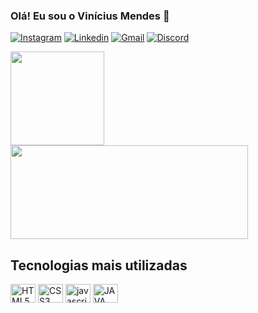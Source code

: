 ### Olá! Eu sou o Vinícius Mendes 👋 
[![Instagram](https://img.shields.io/badge/Instagram-E4405F?style=for-the-badge&logo=instagram&logoColor=white)](https://www.instagram.com/vin_mb/)
[![Linkedin](https://img.shields.io/badge/LinkedIn-0077B5?style=for-the-badge&logo=linkedin&logoColor=white)](https://www.linkedin.com/in/vin%C3%ADcius-belo-8b33a8265/)
[![Gmail](https://img.shields.io/badge/Gmail-D14836?style=for-the-badge&logo=gmail&logoColor=white)](mailto:viniciusmendesbelo1@gmail.com)
[![Discord](	https://img.shields.io/badge/Discord-7289DA?style=for-the-badge&logo=discord&logoColor=white)](https://discord.gg/kCmpNkg5)

<div>
<img  height="150em" src="https://github-readme-stats.vercel.app/api?username=viniciusbelo&show_icons=true&theme=tokyonight"/>
<img  height="150em" width="380" src="https://github-readme-stats-eight-theta.vercel.app/api/top-langs/?username=viniciusbelo&layout=compact&langs_count=8&theme=tokyonight"/> 
<div>
  
## Tecnologias mais utilizadas

<div style="display: inline_block">
    <img align="center"  alt="HTML5" src="https://cdn.jsdelivr.net/gh/devicons/devicon/icons/html5/html5-original.svg" height="30" width="40"/>
    <img align="center"  alt="CSS3" src="https://cdn.jsdelivr.net/gh/devicons/devicon/icons/css3/css3-original.svg" height="30" width="40" />
    <img align="center"  alt="javascript" src="https://cdn.jsdelivr.net/gh/devicons/devicon/icons/javascript/javascript-original.svg"  height="30" width="40"/>
    <img align="center"  alt="JAVA" src="https://cdn.jsdelivr.net/gh/devicons/devicon/icons/java/java-original.svg"  height="30" width="40"/>
    
</div><br/>
